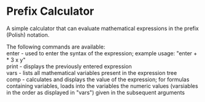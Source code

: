 # Prefix Calculator
A simple calculator that can evaluate mathematical expressions in the prefix (Polish) notation.

<p>The following commands are available:<br>
enter <expression> - used to enter the syntax of the expression; example usage: "enter + * 3 x y"<br>
print - displays the previously entered expression<br>
vars - lists all mathematical variables present in the expression tree<br>
comp <arguments> - calculates and displays the value of the expression;  for formulas containing variables, loads into the variables the numeric values (varsiables in the order as displayed in "vars") given in the subsequent arguments<br>
